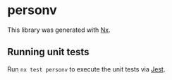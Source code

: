 # personv

This library was generated with [Nx](https://nx.dev).

## Running unit tests

Run `nx test personv` to execute the unit tests via [Jest](https://jestjs.io).
